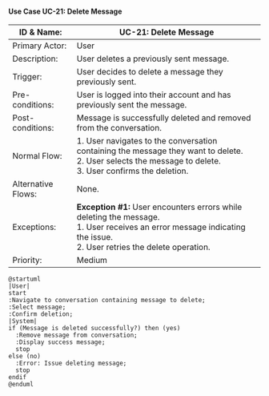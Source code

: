 #### Use Case UC-21: Delete Message
| ID & Name:         | UC-21: Delete Message                                                                                                                                                        |
| ------------------ | ---------------------------------------------------------------------------------------------------------------------------------------------------------------------------- |
| Primary Actor:     | User                                                                                                                                                                         |
| Description:       | User deletes a previously sent message.                                                                                                                                      |
| Trigger:           | User decides to delete a message they previously sent.                                                                                                                       |
| Pre-conditions:    | User is logged into their account and has previously sent the message.                                                                                                       |
| Post-conditions:   | Message is successfully deleted and removed from the conversation.                                                                                                           |
| Normal Flow:       | 1. User navigates to the conversation containing the message they want to delete. <br> 2. User selects the message to delete. <br> 3. User confirms the deletion.            |
| Alternative Flows: | None.                                                                                                                                                                        |
| Exceptions:        | **Exception #1:** User encounters errors while deleting the message. <br> 1. User receives an error message indicating the issue. <br> 2. User retries the delete operation. |
| Priority:          | Medium                                                                                                                                                                       |

```plantuml
@startuml
|User|
start
:Navigate to conversation containing message to delete;
:Select message;
:Confirm deletion;
|System|
if (Message is deleted successfully?) then (yes)
  :Remove message from conversation;
  :Display success message;
  stop
else (no)
  :Error: Issue deleting message;
  stop
endif
@enduml

```
